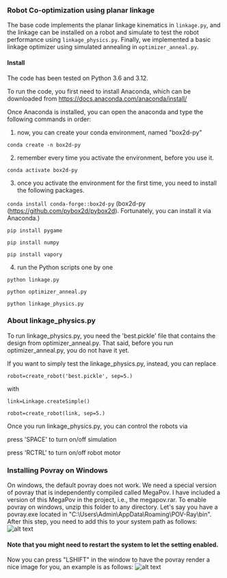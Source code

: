 
### Robot Co-optimization using planar linkage
The base code implements the planar linkage kinematics in `linkage.py`, and the linkage can be installed on a robot and simulate to test the robot performance using `linkage_physics.py`.  Finally, we implemented a basic linkage optimizer using simulated annealing in `optimizer_anneal.py`.

#### Install

The code has been tested on Python 3.6 and 3.12. 

To run the code, you first need to install Anaconda, which can be downloaded from https://docs.anaconda.com/anaconda/install/

Once Anaconda is installed, you can open the anaconda and type the following commands in order:

1. now, you can create your conda environment, named "box2d-py"
   
`conda create -n box2d-py`

2. remember every time you activate the environment, before you use it.
   
`conda activate box2d-py`

3. once you activate the environment for the first time, you need to install the following packages.

`conda install conda-forge::box2d-py` (box2d-py (https://github.com/pybox2d/pybox2d). Fortunately, you can install it via Anaconda.)
   
`pip install pygame`

`pip install numpy`

`pip install vapory`

4. run the Python scripts one by one
    
`python linkage.py`

`python optimizer_anneal.py`

`python linkage_physics.py`

### About linkage_physics.py

To run linkage_physics.py, you need the 'best.pickle' file that contains the design from optimizer_anneal.py. That said, before you run optimizer_anneal.py, you do not have it yet. 

If you want to simply test the linkage_physics.py, instead, you can replace 

`robot=create_robot('best.pickle', sep=5.)`

with 

`link=Linkage.createSimple()`

`robot=create_robot(link, sep=5.) `

Once you run linkage_physics.py, you can control the robots via

press 'SPACE' to turn on/off simulation

press 'RCTRL' to turn on/off robot motor


### Installing Povray on Windows

On windows, the default povray does not work. We need a special version of povray that is independently compiled called MegaPov.
I have included a version of this MegaPov in the project, i.e., the megapov.rar. To enable povray on windows, unzip this folder to any directory.
Let's say you have a povray.exe located in "C:\Users\Admin\AppData\Roaming\POV-Ray\bin".
After this step, you need to add this to your system path as follows:
![alt text](https://github.com/dyingbrain/RoboCoOpt/blob/main/sys.png)

#### Note that you might need to restart the system to let the setting enabled.


Now you can press "LSHIFT" in the window to have the povray render a nice image for you, an example is as follows:
![alt text](https://github.com/dyingbrain/RoboCoOpt/blob/main/frm.png)
